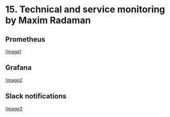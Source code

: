 # 15. Technical and service monitoring by Maxim Radaman
## Prometheus
[!image1](prometheus.png)
## Grafana
[!image2](usage.png)
## Slack notifications
[!image3](slack_alert.png)
